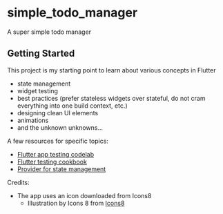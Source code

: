 # simple_todo_manager

A super simple todo manager

## Getting Started

This project is my starting point to learn about various concepts in Flutter
- state management
- widget testing
- best practices (prefer stateless widgets over stateful, do not cram everything into one build context, etc.)
- designing clean UI elements
- animations
- and the unknown unknowns...

A few resources for specific topics:

- [Flutter app testing codelab](https://codelabs.developers.google.com/codelabs/flutter-app-testing)
- [Flutter testing cookbook](https://flutter.dev/docs/cookbook/testing)
- [Provider for state management](https://flutter.dev/docs/development/data-and-backend/state-mgmt/simple)

Credits:
- The app uses an icon downloaded from Icons8
  - Illustration by Icons 8 from [Icons8](https://icons8.com/)
